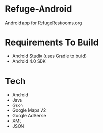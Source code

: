 Refuge-Android
==============

Android app for RefugeRestrooms.org

Requirements To Build
==============

- Android Studio (uses Gradle to build)
- Android 4.0 SDK

Tech
==============

- Android
- Java
- Gson
- Google Maps V2
- Google AdSense
- XML
- JSON
